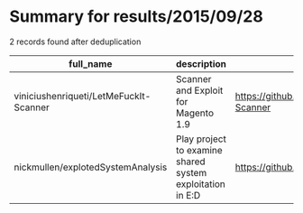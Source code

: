 
# Summary for results/2015/09/28
    
2 records found after deduplication

| full_name | description | html_url | matched_list | matched_count | pushed_at | size | stargazers_count | language | forks_count |
|----------------------------------------|-----------------------------------------------------------|-----------------------------------------------------------|----------------|-----------------|---------------------------|--------|--------------------|------------|---------------|
| viniciushenriqueti/LetMeFuckIt-Scanner | Scanner and Exploit for Magento 1.9 | https://github.com/viniciushenriqueti/LetMeFuckIt-Scanner | ['exploit'] | 1 | 2015-09-28 01:38:11+00:00 | 148 | 12 | Python | 13 |
| nickmullen/explotedSystemAnalysis | Play project to examine shared system exploitation in E:D | https://github.com/nickmullen/explotedSystemAnalysis | ['exploit'] | 1 | 2015-09-28 12:08:20+00:00 | 120 | 0 | | 0 |

